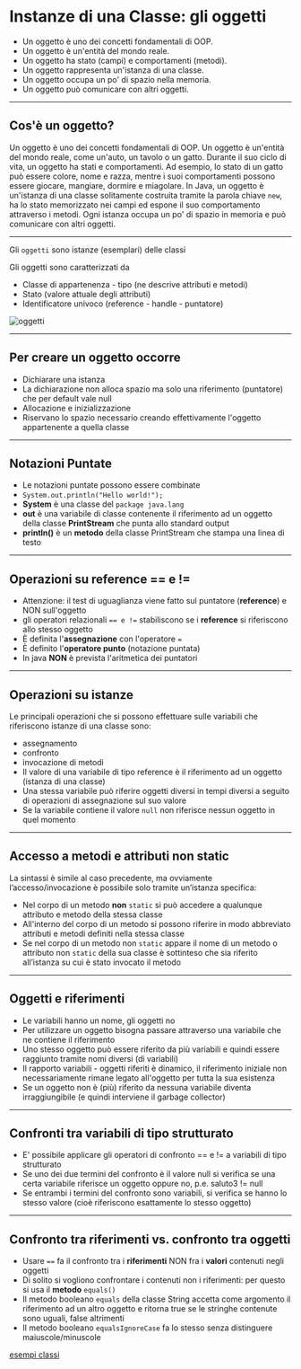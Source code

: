 # Instanze di una Classe: gli oggetti

* Un oggetto è uno dei concetti fondamentali di OOP.
* Un oggetto è un'entità del mondo reale.
* Un oggetto ha stato (campi) e comportamenti (metodi).
* Un oggetto rappresenta un'istanza di una classe.
* Un oggetto occupa un po' di spazio nella memoria.
* Un oggetto può comunicare con altri oggetti.

---

## Cos'è un oggetto?

Un oggetto è uno dei concetti fondamentali di OOP. Un oggetto è un'entità del mondo reale, come un'auto, un tavolo o un gatto. 
Durante il suo ciclo di vita, un oggetto ha stati e comportamenti. 
Ad esempio, lo stato di un gatto può essere colore, nome e razza, mentre i suoi comportamenti possono essere giocare, mangiare, dormire e miagolare. 
In Java, un oggetto è un'istanza di una classe solitamente costruita tramite la parola chiave `new`, ha lo stato memorizzato nei campi ed espone il suo comportamento attraverso i metodi. 
Ogni istanza occupa un po' di spazio in memoria e può comunicare con altri oggetti.

---

Gli `oggetti` sono istanze (esemplari) delle classi

Gli oggetti sono caratterizzati da

* Classe di appartenenza - tipo (ne descrive attributi e metodi)
* Stato (valore attuale degli attributi)
* Identificatore univoco (reference - handle - puntatore)

![oggetti](https://raw.githubusercontent.com/maboglia/CorsoJava/master/appunti/img/model/car_class.jpeg)

---

## Per creare un oggetto occorre

* Dichiarare una istanza
* La dichiarazione non alloca spazio ma solo una riferimento (puntatore) che per default vale null
* Allocazione e inizializzazione
* Riservano lo spazio necessario creando effettivamente l'oggetto appartenente a quella classe

---

## Notazioni Puntate

* Le notazioni puntate possono essere combinate
* `System.out.println("Hello world!");`
* **System** è una classe del `package java.lang`
* **out** è una variabile di classe contenente il riferimento ad un oggetto della classe **PrintStream** che punta allo standard output
* **println()** è un **metodo** della classe PrintStream che stampa una linea di testo

---

## Operazioni su reference == e !=

* Attenzione: il test di uguaglianza viene fatto sul puntatore (**reference**) e NON sull'oggetto
* gli operatori relazionali `== e !=` stabiliscono se i **reference** si riferiscono allo stesso oggetto
* È definita l'**assegnazione** con l'operatore `=`
* È definito l'**operatore punto** (notazione puntata)
* In java **NON** è prevista l'aritmetica dei puntatori

---

## Operazioni su istanze

Le principali operazioni che si possono effettuare sulle variabili che riferiscono istanze di una classe sono: 

* assegnamento
* confronto
* invocazione di metodi
* Il valore di una variabile di tipo reference è il riferimento ad un oggetto (istanza di una classe)
* Una stessa variabile può riferire oggetti diversi in tempi diversi a seguito di operazioni di assegnazione sul suo valore
* Se la variabile contiene il valore `null` non riferisce nessun oggetto in quel momento

---

## Accesso a metodi e attributi non static

La sintassi è simile al caso precedente, ma ovviamente l’accesso/invocazione è possibile solo tramite un’istanza specifica: 

* Nel corpo di un metodo **non** `static` si può accedere a qualunque attributo e metodo della stessa classe
* All'interno del corpo di un metodo si possono riferire in modo abbreviato attributi e metodi definiti nella stessa classe
* Se nel corpo di un metodo non `static` appare il nome di un metodo o attributo non `static` della sua classe è sottinteso che sia riferito all’istanza su cui è stato invocato il metodo

---

## Oggetti e riferimenti

* Le variabili hanno un nome, gli oggetti no
* Per utilizzare un oggetto bisogna passare attraverso una variabile che ne contiene il riferimento
* Uno stesso oggetto può essere riferito da più variabili e quindi essere raggiunto tramite nomi diversi (di variabili)
* Il rapporto variabili - oggetti riferiti è dinamico, il riferimento iniziale non necessariamente rimane legato all'oggetto per tutta la sua esistenza
* Se un oggetto non è (più) riferito da nessuna variabile diventa irraggiungibile (e quindi interviene il garbage collector)

---

## Confronti tra variabili di tipo strutturato

* E' possibile applicare gli operatori di confronto == e != a variabili di tipo strutturato
* Se uno dei due termini del confronto è il valore null si verifica se una certa variabile riferisce un oggetto oppure no, p.e. saluto3 != null
* Se entrambi i termini del confronto sono variabili, si verifica se hanno lo stesso valore (cioè riferiscono esattamente lo stesso oggetto)

---

## Confronto tra riferimenti vs. confronto tra oggetti

* Usare `==` fa il confronto tra i **riferimenti** NON fra i **valori** contenuti negli oggetti
* Di solito si vogliono confrontare i contenuti non i riferimenti: per questo si usa il **metodo** `equals()` 
* Il metodo booleano `equals` della classe String accetta come argomento il riferimento ad un altro oggetto e ritorna true se le stringhe contenute sono uguali, false altrimenti
* Il metodo booleano `equalsIgnoreCase` fa lo stesso senza distinguere maiuscole/minuscole


[esempi classi](https://github.com/maboglia/CorsoJava/blob/master/esempi/05_OOP/)
